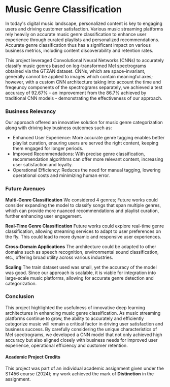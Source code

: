 # Music Genre Classification

In today's digital music landscape, personalized content is key to engaging users and driving customer satisfaction. Various music streaming platforms rely heavily on accurate music genre classification to enhance user experience through curated playlists and personalized recommendations. Accurate genre classification thus has a significant impact on various business metrics, including content discoverability and retention rates.

This project leveraged Convolutional Neural Networks (CNNs) to accurately classify music genres based on log-transformed Mel spectrograms obtained via the GTZAN dataset. CNNs, which are space-invariant, generally cannot be applied to images which contain meaningful axes; however, with a custom CNN architecture taking into account the time and freqeuncy components of the spectrograms separately, we achieved a test accuracy of 92.67% - an improvement from the 86.7% achieved by traditional CNN models - demonstrating the effectiveness of our approach. 

### Business Relevancy 

Our approach offered an innovative solution for music genre categorization along with driving key business outcomes such as:
- Enhanced User Experience: More accurate genre tagging enables better playlist curation, ensuring users are served the right content, keeping them engaged for longer periods.
- Improved Recommendations: With precise genre classification, recommendation algorithms can offer more relevant content, increasing user satisfaction and loyalty.
- Operational Efficiency: Reduces the need for manual tagging, lowering operational costs and minimizing human error.

### Future Avenues

**Multi-Genre Classification**
We considered 4 genres; Future works could consider expanding the model to classify songs that span multiple genres, which can provide more nuanced recommendations and playlist curation, further enhancing user engagement.

**Real-Time Genre Classification**
Future works could explore real-time genre classification, allowing streaming services to adapt to user preferences on the fly. This could lead to more dynamic and responsive user experiences.

**Cross-Domain Applications**
The architecture could be adapted to other domains such as speech recognition, environmental sound classification, etc., offering broad utility across various industries.

**Scaling**
The train dataset used was small, yet the accuracy of the model was good. Since our approach is scalable, it is viable for integration into large-scale music platforms, allowing for accurate genre detection and categorization.

### Conclusion
This project highlighted the usefulness of innovative deep learning architectures in enhancing music genre classification. As music streaming platforms continue to grow, the ability to accurately and efficiently categorize music will remain a critical factor in driving user satisfaction and business success. By carefully considering the unique characteristics of Mel spectrograms, we developed a CNN model that not only achieved high accuracy but also aligned closely with business needs for improved user experience, operational efficiency and customer retention. 

#### Academic Project Credits
This project was part of an individual academic assignment given under the ST456 course (2024); my work achieved the mark of **Distinction** in the assignment.
